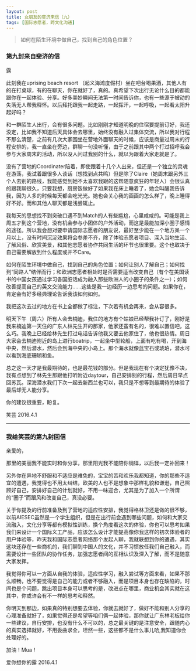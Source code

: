```yaml
---
layout: post
title: 女朋友的斐济来信（九）
tags: [国际志愿者，跨文化沟通]
---
```


>如何在陌生环境中做自己，找到自己的角色位置？


### 第九封来自斐济的信

露

此刻我在uprising beach resort （起义海滩度假村）坐在吧台喝果酒，其他人有的在打桌球，有的在聊天，你在就好了，真的。真希望下次出行无论什么目的都能跟你在一起体验、分享。好多美妙瞬间无法第一时间告诉你，也有一些源于被动的失落无人帮我释怀。以后拜托跟我一起走路，一起挥汗，一起呼吸，一起看太阳升起好吗？

和一群陌生人出行，会有很多问题。比如刚刚才知道明晚的住宿要提前订好，我还没定，比如我不知道后天具体会去哪里，始终没有融入过集体交流，所以我对行程不那么清楚，之前有几次大家围坐在营地外面聊天的时候，应该是商量过周末的行程安排的，我一直坐在旁边，群聊一句没听懂，由于之前跟其中两个打过招呼我会参与大家周末的活动，所以没人问过我别的什么，就以为跟着大家走就是了。

没有了营地的Coordinater陪着，即使跟着十几个人出来，但还是一个独立的灵魂在游荡，我试着跟很多人谈话（想找到点共鸣）但是除了Claire（她周末跟另外三个人去别的路线，我能感觉到她不太喜欢我跟的这帮随意疯狂的年轻人）会很认真的跟我聊很久，只要我想，厨房饭做好了如果我在床上睡着了，她会叫醒我告诉我，因为人多的时候每天都会吃光光。她也会关心我的画画的怎么样了，晚上睡得好不好。而和其他人聊天都是浅尝辄止。

我每天的思想找不到突破口遇不到Match的人有些尴尬，心里咸咸的。可能是我上周五才到这个营地，没有机会参与小团体的户外活动，而这是最能加深小圈子感情的途径。所以我会想对要申请国际志愿者的朋友说，最好至少能在一个地方呆一个月以上，没有时间沉淀效果将会参差不齐，除了体验志愿者项目、深入当地生活、了解风俗、欣赏美景，和其他志愿者协作共同生活的环节也很重要。这个也取决于自己需要解放到什么程度或并不Care。

如何在陌生环境中做自己，找到自己的角色位置；如何让别人了解自己；如何找到“同路人”结伴而行；和欧洲志愿者相处时是否需要适当改变自己（有个在美国读书的中国女孩通过学习各国脏话成为融入那些欧洲人的小圈子的条件之一）；如何改善提高自己的英文交流能力……这些是我一边经历一边思考的问题。如果你在，肯定会有好多经典理论告诉我该如何如何。

我把这次去过的地方在书上全都做了标注，下次若有机会再来，会从容很多。

明天下午（周六）所有人会去楠迪，我住的地方有个姑娘已经帮我补订了，刚好是我来楠迪第一天住的广东人林先生开的那家，他家还蛮有名的，很难以置信吧，这么巧。我晚上已经给林先生打过电话告诉他我又要去他家住了，他也很热情。周日大家会去楠迪附近的岛上进行boatrip，一起坐中型轮船，上面有吃有喝，开到海中央，然后潜水，然后会到海中央的小岛上。那个海水就像蓝宝石或琥珀，潜水可以看到海底珊瑚和鱼。

总之这一天才是我最期待的，也是最花钱的部分。但是我现在有个决定犹豫不决，我有点想到了林先生那跟他打听附近daytour，自己安排别的行程，然后周日早点回苏瓦。深海潜水我们下次一起去新西兰也可以，我只是不想等到最期待的体验了最后却无人能分享。

你的建议很重要，盼复。

笑芸
2016.4.1

---
### 我给笑芸的第九封回信

亲爱的，

那里的美丽我不能实时和你分享，那里阳光我不能陪你徜徉，以后我一定补回来！

另外你在异地不舒服和不适应是难免的，宝宝的苦和欢乐我都知道，你的那些不适宜的遭遇，我觉得也不用太纠结，欧美的人也不是想象中那样礼貌和谦逊，自己照顾好自己，安排好自己的计划就好，不用一味迎合，尤其是为了加入一个所谓的“圈子”而跟风和改变自己，真没必要。

关于你提及的行前准备及到了营地的适应性安排，我觉得格林卫还是做的很不够，以前AIESEC虽然是一个学生组织，但是在出行前会遇到哪些问题，如何和大家交流融入，文化分享等都有模拟性训练，换个角度看这次的体验，你也可以思考如果我们来设计一个国际义工产品，应该怎么设计才能提高像你我这样的初次体验者的用户体验等，昨天我和国际志愿者网络那个发起人聊，我就联想到你的遭遇，其实这块还存在一些商机的，我们聊到中国人的文化，并不习惯放任我们自己融入，而需要设计一些团队的协作任务，加强志愿者间的互相认识及深入了解，而不是随意大家发挥。

我觉得你可以一方面从自我的体验，适应性学习，融入尝试等方面来看，如果不那么顺畅，也不要觉得是自己的能力或者不够融入，而是项目本身也存在缺陷的，时间也是个问题，跳出项目本身可以思考的是，改进点在哪里，商业机会其实就在这其中，你或许会有不一样的思考和释然。

你明天到那边，如果真的特别想要去体验，你就去就好了，做好不能和别人分享的心理准备就好了，如果觉得还是希望等咱们俩一起体验，那你就让广东林老板给你一些建议，自行安排，也没有什么不可以的，总之最关键的是注意安全，跟随内心的真实选择就好，不用委曲求全，坦然一些，这些都不是什么事儿哈,我知道你会处理好的。

加油！Mua！

爱你想你的露
2016.4.1


